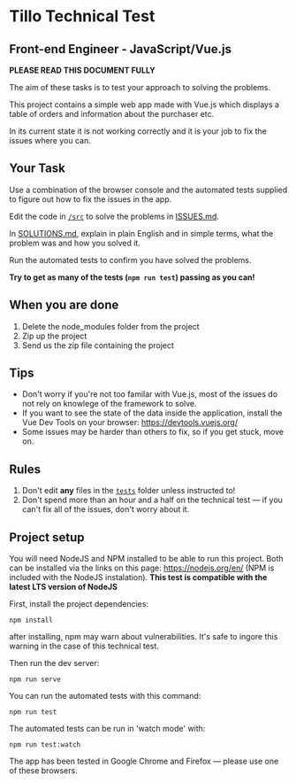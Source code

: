 # Tillo Technical Test

## Front-end Engineer - JavaScript/Vue.js

**PLEASE READ THIS DOCUMENT FULLY**

The aim of these tasks is to test your approach to solving the problems.

This project contains a simple web app made with Vue.js which displays a table of orders and information about the purchaser etc.

In its current state it is not working correctly and it is your job to fix the issues where you can.

## Your Task

Use a combination of the browser console and the automated tests supplied to figure out how to fix the issues in the app.

Edit the code in [`/src`](./src) to solve the problems in [ISSUES.md](./ISSUES.md).

In [SOLUTIONS.md](./SOLUTIONS.md), explain in plain English and in simple terms, what the problem was and how you solved it.

Run the automated tests to confirm you have solved the problems.

**Try to get as many of the tests (`npm run test`) passing as you can!**

## When you are done

1. Delete the node_modules folder from the project
2. Zip up the project
3. Send us the zip file containing the project

## Tips

- Don't worry if you're not too familar with Vue.js, most of the issues do not rely on knowlege of the framework to solve.
- If you want to see the state of the data inside the application, install the Vue Dev Tools on your browser: https://devtools.vuejs.org/
- Some issues may be harder than others to fix, so if you get stuck, move on.

## Rules

1. Don't edit **any** files in the [`tests`](./tests) folder unless instructed to!
2. Don't spend more than an hour and a half on the technical test — if you can't fix all of the issues, don't worry about it.

## Project setup

You will need NodeJS and NPM installed to be able to run this project. Both can be installed via the links on this page: https://nodejs.org/en/ (NPM is included with the NodeJS instalation). **This test is compatible with the latest LTS version of NodeJS**

First, install the project dependencies:

```
npm install
```

after installing, npm may warn about vulnerabilities. It's safe to ingore this warning in the case of this technical test.

Then run the dev server:

```
npm run serve
```

You can run the automated tests with this command:

```
npm run test
```

The automated tests can be run in 'watch mode' with:

```
npm run test:watch
```

The app has been tested in Google Chrome and Firefox — please use one of these browsers.
